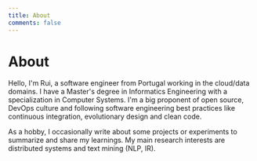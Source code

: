 ```yaml
---
title: About
comments: false
---
```


# About

Hello, I'm Rui, a software engineer from Portugal working in the cloud/data domains. I have a Master's degree in Informatics Engineering with a specialization in Computer Systems. I'm a big proponent of open source, DevOps culture and following software engineering best practices like continuous integration, evolutionary design and clean code.

As a hobby, I occasionally write about some projects or experiments to summarize and share my learnings. My main research interests are distributed systems and text mining (NLP, IR).
